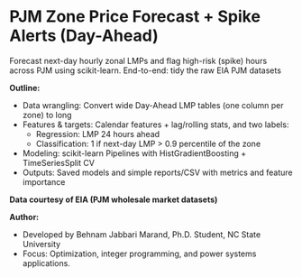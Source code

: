 # PJM Zone Price Forecast + Spike Alerts (Day-Ahead)

Forecast next-day hourly zonal LMPs and flag high-risk (spike) hours across PJM using scikit-learn. End-to-end: tidy the raw EIA PJM datasets

**Outline:**
  - Data wrangling: Convert wide Day-Ahead LMP tables (one column per zone) to long
  - Features & targets: Calendar features + lag/rolling stats, and two labels:
      - Regression: LMP 24 hours ahead
      - Classification: 1 if next-day LMP > 0.9 percentile of the zone
  - Modeling: scikit-learn Pipelines with HistGradientBoosting + TimeSeriesSplit CV
  - Outputs: Saved models and simple reports/CSV with metrics and feature importance


**Data courtesy of EIA (PJM wholesale market datasets)**

**Author:**
  - Developed by Behnam Jabbari Marand, Ph.D. Student, NC State University
  - Focus: Optimization, integer programming, and power systems applications.
